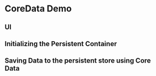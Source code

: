 # CoreData Demo

## UI

## Initializing the Persistent Container

## Saving Data to the persistent store using Core Data

## 
